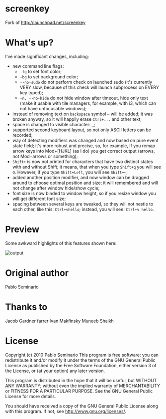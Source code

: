 screenkey
=========

Fork of http://launchpad.net/screenkey

What's up?
==========

I've made significant changes, including:

* new command line flags:
  * `-fg` to set font color;
  * `-bg` to set background color;
  * `--no-sudo` do not perform check on launched sudo (it's currently VERY slow,
    because of this check will launch subprocess on EVERY key typed);
  * `-n, --no-hide` do not hide window after timeout, hide only text (make it
    usable with tile managers, for example, with i3, which can not have
    unfocusable windows);
* instead of removing text on `backspace` symbol `⇐` will be added; it was
  broken anyway, so it will happily erase `Ctrl+...` and other text;
* space is changed to visible character: `␣`;
* supported second keyboard layout, so not only ASCII letters can be recorded;
* way of detecting modifiers was changed and now based on pure event state
  field; it's more robust and precise, so, for example, if you remap arrow
  keys into Mod+\[HJKL\] (as I do) you get correct output (arrows, not Mod+arrows
  or something);
* `Shift+` is now not printed for characters that have two distinct states
  with and without Shift; it means, that when you type `Shift+q` you will see
  `Q`. However, if you type `Shift+Left`, you will see `Shift+←`;
* added another position modifier, and now window can be dragged around to
  choose optimal position and size; it will remembered and will not change
  after window hide/show cycle;
* font size is now binded to window height, so if you resize window you will
  get different font size;
* spacing between several keys are tweaked, so they will not nestle to each
  other, like this: `Ctrl+vhello`; instead, you will see: `Ctrl+v hello`.

Preview
=======
Some awkward highlights of this features shown here:

![output](https://cloud.githubusercontent.com/assets/674812/3472704/d75e249e-02ce-11e4-90f0-d65b575b1574.gif)

Original author
===============
Pablo Seminario

Thanks to
=========
Jacob Gardner
farrer
Ivan Makfinsky
Muneeb Shaikh

License
=======
Copyright (c) 2010 Pablo Seminario 
This program is free software: you can redistribute it and/or modify
it under the terms of the GNU General Public License as published by
the Free Software Foundation, either version 3 of the License, or
(at your option) any later version.

This program is distributed in the hope that it will be useful,
but WITHOUT ANY WARRANTY; without even the implied warranty of
MERCHANTABILITY or FITNESS FOR A PARTICULAR PURPOSE.  See the
GNU General Public License for more details.

You should have received a copy of the GNU General Public License
along with this program.  If not, see <http://www.gnu.org/licenses/>.
